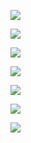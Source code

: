 

![](https://gitee.com/hxc8/images7/raw/master/img/202407190746811.jpg)



![](https://gitee.com/hxc8/images7/raw/master/img/202407190746920.jpg)



![](https://gitee.com/hxc8/images7/raw/master/img/202407190746290.jpg)



![](https://gitee.com/hxc8/images7/raw/master/img/202407190746607.jpg)





![](https://gitee.com/hxc8/images7/raw/master/img/202407190746827.jpg)



![](https://gitee.com/hxc8/images7/raw/master/img/202407190746153.jpg)





![](https://gitee.com/hxc8/images7/raw/master/img/202407190746186.jpg)


